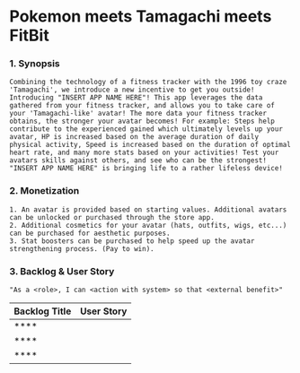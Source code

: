 # Pokemon meets Tamagachi meets FitBit

### 1. Synopsis

    Combining the technology of a fitness tracker with the 1996 toy craze 'Tamagachi', we introduce a new incentive to get you outside! Introducing "INSERT APP NAME HERE"! This app leverages the data gathered from your fitness tracker, and allows you to take care of your 'Tamagachi-like' avatar! The more data your fitness tracker obtains, the stronger your avatar becomes! For example: Steps help contribute to the experienced gained which ultimately levels up your avatar, HP is increased based on the average duration of daily physical activity, Speed is increased based on the duration of optimal heart rate, and many more stats based on your activities! Test your avatars skills against others, and see who can be the strongest! "INSERT APP NAME HERE" is bringing life to a rather lifeless device!

### 2. Monetization

    1. An avatar is provided based on starting values. Additional avatars can be unlocked or purchased through the store app.
    2. Additional cosmetics for your avatar (hats, outfits, wigs, etc...) can be purchased for aesthetic purposes.
    3. Stat boosters can be purchased to help speed up the avatar strengthening process. (Pay to win).

### 3. Backlog & User Story

    "As a <role>, I can <action with system> so that <external benefit>"

| Backlog Title | User Story |
| ------------------- | ------------------- |
| **** |  |
| **** |  |
| **** |  |